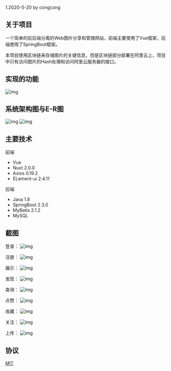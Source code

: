 1.2020-5-20 by congcong
## 关于项目
一个简单的前后端分离的Web图片分享和管理网站，前端主要使用了Vue框架，后端使用了SpringBoot框架。

本项目使用区块链来存储图片的关键信息，但是区块链部分部署在阿里云上，项目中只有访问图片的Hash处理和访问阿里云服务器的接口。

## 实现的功能
![img](image/模块图.png)

## 系统架构图与E-R图
![img](image/系统架构设计图%20.png)
![img](image/E-R图.png)
## 主要技术

前端
- Vue
- Nuxt  2.0.0
- Axios 0.19.2
- ELement-ui  2.4.11
  
后端
- Java 1.8
- SpringBoot  2.3.0
- MyBatis 2.1.2
- MySQL
  
## 截图
登录：
![img](image/登录改.png)

注册：
![img](image/注册改.png)

展示：
![img](image/展示改.png)

发现：
![img](image/发现改.png)

查询：
![img](image/查询改.png)

点赞：
![img](image/点击点赞改.png)

收藏：
![img](image/收藏改.png)

关注：
![img](image/关注改.png)

上传：
![img](image/上传改.png)

## 协议
[MIT](https://opensource.org/licenses/MIT)
